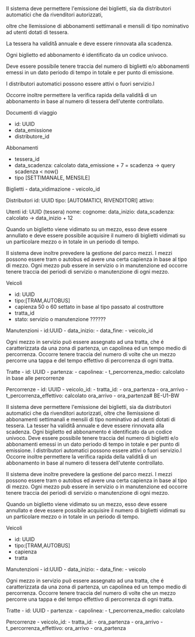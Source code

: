 II sistema deve permettere l'emissione dei biglietti, sia da distributori automatici che da rivenditori autorizzati,

oltre che Ilemissione di abbonamenti settimanali e mensili di tipo nominativo ad utenti dotati di tessera.

La tessera ha validitå annuale e deve essere rinnovata alla scadenza.

Ogni biglietto ed abbonamento é identificato da un codice univoco.

Deve essere possibile tenere traccia del numero di biglietti e/o abbonamenti emessi in un dato periodo di tempo in totale e per punto di emissione.

I distributori automatici possono essere attivi o fuori servizio.l

Occorre inoltre permettere la verifica rapida della validitå di un abbonamento in base al numero di tessera dell'utente controllato.

Documenti di viaggio

- id: UUID
- data_emissione
- distributore_id

Abbonamenti

- tessera_id
- data_scadenza: calcolato data_emissione + 7 = scadenza -> query scadenza < now()
- tipo [SETTIMANALE, MENSILE]

Biglietti - data_vidimazione - veicolo_id

Distributori
id: UUID
tipo: [AUTOMATICI, RIVENDITORI]
attivo:

Utenti
id: UUID (tessera)
nome:
cognome:
data_inizio:
data_scadenza: calcolato -> data_inizio + 12

Quando un biglietto viene vidimato su un
mezzo, esso deve essere annullato e deve essere possibile acquisire il numero di biglietti vidimati su un
particolare mezzo o in totale in un periodo di tempo.

II sistema deve inoltre prevedere la gestione del parco mezzi. I mezzi possono essere tram o autobus ed avere
una certa capienza in base al tipo di mezzo. Ogni mezzo pub essere in servizio o in manutenzione ed occorre
tenere traccia dei periodi di servizio o manutenzione di ogni mezzo.

Veicoli

- id: UUID
- tipo:[TRAM,AUTOBUS]
- capienza 50 o 60 settato in base al tipo passato al costruttore
- tratta_id
- stato: servizio o manutenzione ??????

Manutenzioni - id:UUID - data_inizio: - data_fine: - veicolo_id

Ogni mezzo in servizio puö essere assegnato ad una tratta, che é caratterizzata da una zona di partenza, un
capolinea ed un tempo medio di percorrenza. Occorre tenere traccia del numero di volte che un mezzo percorre
una tappa e del tempo effettivo di percorrenza di ogni tratta.

Tratte - id: UUID - partenza: - capolinea: - t_percorrenza_medio: calcolato in base alle percorrenze

Percorrenze - id: UUID - veicolo_id: - tratta_id: - ora_partenza - ora_arrivo - t_percorrenza_effettivo: calcolato ora_arrivo - ora_partenza# BE-U1-BW

II sistema deve permettere l'emissione dei biglietti, sia da distributori automatici che da rivenditori autorizzati,
oltre che Ilemissione di abbonamenti settimanali e mensili di tipo nominativo ad utenti dotati di tessera. La tesser
ha validitå annuale e deve essere rinnovata alla scadenza. Ogni biglietto ed abbonamento é identificato da un
codice univoco. Deve essere possibile tenere traccia del numero di biglietti e/o abbonamenti emessi in un dato
periodo di tempo in totale e per punto di emissione. I distributori automatici possono essere attivi o fuori servizio.l
Occorre inoltre permettere la verifica rapida della validitå di un abbonamento in base al numero di tessera
dell'utente controllato.

II sistema deve inoltre prevedere la gestione del parco mezzi. I mezzi possono essere tram o autobus ed avere
una certa capienza in base al tipo di mezzo. Ogni mezzo pub essere in servizio o in manutenzione ed occorre
tenere traccia dei periodi di servizio o manutenzione di ogni mezzo.

Quando un biglietto viene vidimato su un
mezzo, esso deve essere annullato e deve essere possibile acquisire il numero di biglietti vidimati su un
particolare mezzo o in totale in un periodo di tempo.

Veicoli

- id: UUID
- tipo:[TRAM,AUTOBUS]
- capienza
- tratta

Manutenzioni - id:UUID - data_inizio: - data_fine: - veicolo

Ogni mezzo in servizio puö essere assegnato ad una tratta, che é caratterizzata da una zona di partenza, un
capolinea ed un tempo medio di percorrenza. Occorre tenere traccia del numero di volte che un mezzo percorre
una tappa e del tempo effettivo di percorrenza di ogni tratta.

Tratte - id: UUID - partenza: - capolinea: - t_percorrenza_medio: calcolato

Percorrenze - veicolo_id: - tratta_id: - ora_partenza - ora_arrivo - t_percorrenza_effettivo: ora_arrivo - ora_partenza
